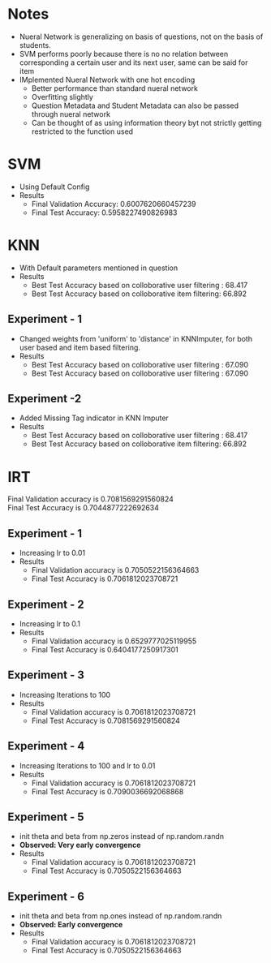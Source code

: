 # Notes
- Nueral Network is generalizing on basis of questions, not on the basis of students.
- SVM performs poorly because there is no no relation between corresponding a certain user and its next user, same can be said for item
- IMplemented Nueral Network with one hot encoding 
    - Better performance than standard nueral network
    - Overfitting slightly
    - Question Metadata and Student Metadata can also be passed through nueral network
    - Can be thought of as using information theory byt not strictly getting restricted to the function used

# SVM
- Using Default Config
- Results
    - Final Validation Accuracy: 0.6007620660457239
    - Final Test Accuracy: 0.5958227490826983

# KNN 
- With Default parameters mentioned in question
- Results
    - Best Test Accuracy based on colloborative user filtering : 68.417
    - Best Test Accuracy based on colloborative item filtering: 66.892


## Experiment - 1
- Changed weights from 'uniform' to 'distance' in KNNImputer, for both user based and item based filtering.
- Results
    - Best Test Accuracy based on colloborative user filtering : 67.090
    - Best Test Accuracy based on colloborative user filtering : 67.090

## Experiment -2
- Added Missing Tag indicator in KNN Imputer
- Results
    - Best Test Accuracy based on colloborative user filtering : 68.417
    - Best Test Accuracy based on colloborative item filtering: 66.892

# IRT 
Final Validation accuracy is 0.7081569291560824\
Final Test Accuracy is 0.7044877222692634

## Experiment - 1
- Increasing lr to 0.01
- Results
    - Final Validation accuracy is 0.7050522156364663
    - Final Test Accuracy is 0.7061812023708721

## Experiment - 2
- Increasing lr to 0.1
- Results
    - Final Validation accuracy is 0.6529777025119955
    - Final Test Accuracy is 0.6404177250917301

## Experiment - 3
- Increasing Iterations to 100
- Results
    - Final Validation accuracy is 0.7061812023708721
    - Final Test Accuracy is 0.7081569291560824

## Experiment - 4
- Increasing Iterations to 100 and lr to 0.01
- Results
    - Final Validation accuracy is 0.7061812023708721
    - Final Test Accuracy is 0.7090036692068868

## Experiment - 5
- init theta and beta from np.zeros instead of np.random.randn
- **Observed: Very early convergence**
- Results
    - Final Validation accuracy is 0.7061812023708721
    - Final Test Accuracy is 0.7050522156364663

## Experiment - 6
- init theta and beta from np.ones instead of np.random.randn
- **Observed:  Early convergence**
- Results
    - Final Validation accuracy is 0.7061812023708721
    - Final Test Accuracy is 0.7050522156364663

